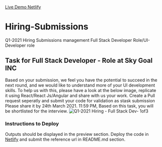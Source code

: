  [Live Demo Netlify](https://peaceful-mestorf-acab50.netlify.app/)
# Hiring-Submissions
Q1-2021 Hiring Submissions management Full Stack Developer Role/UI- Developer role
## Task for Full Stack Developer - Role at Sky Goal INC
Based on your submission, we feel you have the potential to succeed in the next round, and we would like to understand more of your UI development skills. To help us with this, please have a look at the below image, replicate it using React/React Js/Angular and share with us your work. Create a Pull request seperatly and submit your code for validation as stask submission
Please share it by 24th March 2021. 11:59 PM, Based on this task, you will be shortlisted for the interview.
![Q1-2021 Hiring - Full Stack Dev- 1of3](https://user-images.githubusercontent.com/80752685/111294654-8c1b7180-8670-11eb-88e2-7624641e7d36.jpeg)
### Instructions to Deploy
 Outputs should be displayed in the preview section. Deploy the code in [Netlify](https://www.netlify.com/) and submit the reference url in README.md section.

